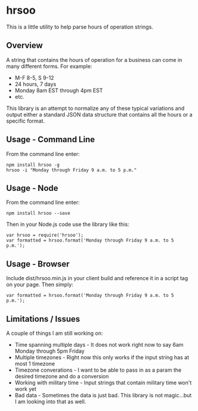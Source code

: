 hrsoo
==========

This is a little utility to help parse hours of operation strings.

## Overview

A string that contains the hours of operation for a business can come in many different forms. For example:

* M-F 8-5, S 9-12
* 24 hours, 7 days
* Monday 8am EST through 4pm EST
* etc.

This library is an attempt to normalize any of these typical variations and output either a standard JSON
data structure that contains all the hours or a specific format.

## Usage - Command Line

From the command line enter:

```
npm install hrsoo -g
hrsoo -i "Monday through Friday 9 a.m. to 5 p.m."
```

## Usage - Node

From the command line enter:

```
npm install hrsoo --save
```

Then in your Node.js code use the library like this:

```
var hrsoo = require('hrsoo');
var formatted = hrsoo.format('Monday through Friday 9 a.m. to 5 p.m.');
```

## Usage - Browser

Include dist/hrsoo.min.js in your client build and reference it in a script tag on your page. Then simply:

```
var formatted = hrsoo.format('Monday through Friday 9 a.m. to 5 p.m.');
```

## Limitations / Issues

A couple of things I am still working on:

* Time spanning multiple days - It does not work right now to say 6am Monday through 5pm Friday
* Multiple timezones - Right now this only works if the input string has at most 1 timezone
* Timezone converations - I want to be able to pass in as a param the desired timezone and do a conversion
* Working with military time - Input strings that contain military time won't work yet
* Bad data - Sometimes the data is just bad. This library is not magic...but I am looking into that as well.
